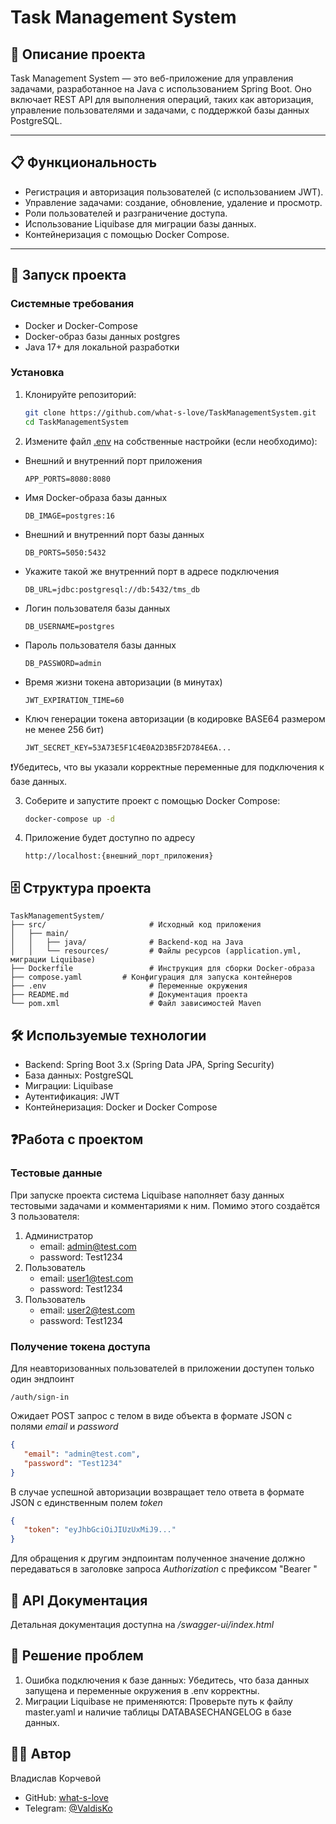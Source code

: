 # Task Management System

## 📖 Описание проекта
Task Management System — это веб-приложение для управления задачами, разработанное на Java с использованием Spring Boot. Оно включает REST API для выполнения операций, таких как авторизация, управление пользователями и задачами, с поддержкой базы данных PostgreSQL.

---

## 📋 Функциональность
- Регистрация и авторизация пользователей (с использованием JWT).
- Управление задачами: создание, обновление, удаление и просмотр.
- Роли пользователей и разграничение доступа.
- Использование Liquibase для миграции базы данных.
- Контейнеризация с помощью Docker Compose.

---

## 🚀 Запуск проекта

### Системные требования
- Docker и Docker-Compose
- Docker-образ базы данных postgres
- Java 17+ для локальной разработки

### Установка
1. Клонируйте репозиторий:
   ```bash
   git clone https://github.com/what-s-love/TaskManagementSystem.git
   cd TaskManagementSystem
   ```
2. Измените файл [.env](.env) на собственные настройки (если необходимо):
- Внешний и внутренний порт приложения
  ```env
  APP_PORTS=8080:8080
  ```
- Имя Docker-образа базы данных
  ```env
  DB_IMAGE=postgres:16
  ```
- Внешний и внутренний порт базы данных
   ```env
   DB_PORTS=5050:5432
   ```
- Укажите такой же внутренний порт в адресе подключения
   ```env
   DB_URL=jdbc:postgresql://db:5432/tms_db
   ```
- Логин пользователя базы данных
   ```env
   DB_USERNAME=postgres
   ```
- Пароль пользователя базы данных
   ```env
   DB_PASSWORD=admin
   ```
- Время жизни токена авторизации (в минутах)
   ```env
   JWT_EXPIRATION_TIME=60
   ```
- Ключ генерации токена авторизации (в кодировке BASE64 размером не менее 256 бит)
   ```env
   JWT_SECRET_KEY=53A73E5F1C4E0A2D3B5F2D784E6A...
   ```
❗Убедитесь, что вы указали корректные переменные для подключения к базе данных.

3. Соберите и запустите проект с помощью Docker Compose:
   ```bash
   docker-compose up -d
   ```
4. Приложение будет доступно по адресу
   ```url
   http://localhost:{внешний_порт_приложения}
   ```

## 🗄️ Структура проекта
   ```plaintext
   TaskManagementSystem/
   ├── src/                       # Исходный код приложения
   │   ├── main/
   │   │   ├── java/              # Backend-код на Java
   │   │   └── resources/         # Файлы ресурсов (application.yml, миграции Liquibase)
   ├── Dockerfile                 # Инструкция для сборки Docker-образа
   ├── compose.yaml         # Конфигурация для запуска контейнеров
   ├── .env                       # Переменные окружения
   ├── README.md                  # Документация проекта
   └── pom.xml                    # Файл зависимостей Maven
   ```

## 🛠️ Используемые технологии
- Backend: Spring Boot 3.x (Spring Data JPA, Spring Security)
- База данных: PostgreSQL
- Миграции: Liquibase
- Аутентификация: JWT
- Контейнеризация: Docker и Docker Compose

## ❓Работа с проектом
### Тестовые данные
При запуске проекта система Liquibase наполняет базу данных тестовыми задачами и комментариями к ним.
Помимо этого создаётся 3 пользователя:
1. Администратор
   - email: admin@test.com
   - password: Test1234
2. Пользователь
   - email: user1@test.com
   - password: Test1234
3. Пользователь
   - email: user2@test.com
   - password: Test1234

### Получение токена доступа
Для неавторизованных пользователей в приложении доступен только один эндпоинт
   ```url
   /auth/sign-in
   ```
Ожидает POST запрос с телом в виде объекта в формате JSON с полями _email_ и _password_
   ```json
   {
      "email": "admin@test.com",
      "password": "Test1234"
   }
   ```
В случае успешной авторизации возвращает тело ответа в формате JSON с единственным полем _token_
   ```json
   {
      "token": "eyJhbGciOiJIUzUxMiJ9..."
   }
   ```
Для обращения к другим эндпоинтам полученное значение должно передаваться в заголовке запроса _Authorization_ с префиксом "Bearer "

## 📄 API Документация
Детальная документация доступна на  _/swagger-ui/index.html_

## 🐛 Решение проблем
1. Ошибка подключения к базе данных:
   Убедитесь, что база данных запущена и переменные окружения в .env корректны.
2. Миграции Liquibase не применяются:
   Проверьте путь к файлу master.yaml и наличие таблицы DATABASECHANGELOG в базе данных.

## 🧑‍💻 Автор
Владислав Корчевой

- GitHub: [what-s-love](https://github.com/what-s-love)
- Telegram: [@ValdisKo](https://t.me/ValdisKo)